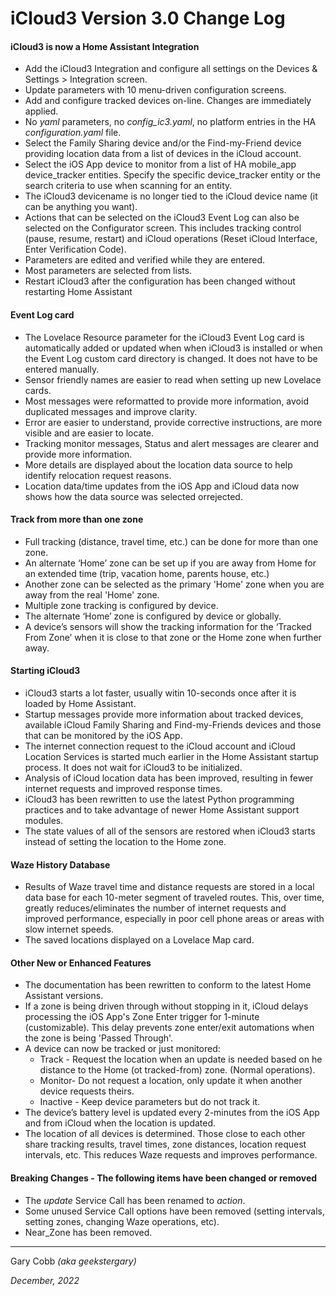 # iCloud3 Version 3.0 Change Log



#### iCloud3 is now a Home Assistant Integration
- Add the iCloud3 Integration and configure all settings on the Devices & Settings > Integration screen.
- Update parameters with 10 menu-driven configuration screens.
- Add and configure tracked devices on-line. Changes are immediately applied.
- No *yaml* parameters, no *config_ic3.yaml*, no platform entries in the HA *configuration.yaml* file.
- Select the Family Sharing device and/or the Find-my-Friend device providing location data from a list of devices in the iCloud account.
- Select the iOS App device to monitor from a list of HA mobile_app device_tracker entities. Specify the specific device_tracker entity or the search criteria to use when scanning for an entity.
- The iCloud3 devicename is no longer tied to the iCloud device name (it can be anything you want).
- Actions that can be selected on the iCloud3 Event Log can also be selected on the Configurator screen. This includes tracking control (pause, resume, restart) and iCloud operations (Reset iCloud Interface, Enter Verification Code).
- Parameters are edited and verified while they are entered.
- Most parameters are selected from lists.
- Restart iCloud3 after the configuration has been changed without restarting Home Assistant


#### Event Log card
- The Lovelace Resource parameter for the iCloud3 Event Log card is automatically added or updated when when iCloud3 is installed or when the Event Log custom card directory is changed. It does not have to be entered manually.
- Sensor friendly names are easier to read when setting up new Lovelace cards.
- Most messages were reformatted to provide more information, avoid duplicated messages and improve clarity.
- Error are easier to understand, provide corrective instructions, are more visible and are easier to locate.
- Tracking monitor messages, Status and alert messages are clearer and provide more information.
- More details are displayed about the location data source to help identify relocation request reasons.
- Location data/time updates from the iOS App and iCloud data now shows how the data source was selected orrejected. 

#### Track from more than one zone
- Full tracking (distance, travel time, etc.) can be done for more than one zone.
- An alternate ‘Home’ zone can be set up if you are away from Home for an extended time (trip, vacation home, parents house, etc.)
- Another zone can be selected as the primary 'Home' zone when you are away from the real 'Home' zone.
- Multiple zone tracking is configured by device.
- The alternate ‘Home’ zone is configured by device or globally.
- A device’s sensors will show the tracking information for the ‘Tracked From Zone’ when it is close to that zone or the Home zone when further away.

#### Starting iCloud3
- iCloud3 starts a lot faster, usually witin 10-seconds once after it is loaded by Home Assistant. 
- Startup messages provide more information about tracked devices, available iCloud Family Sharing and Find-my-Friends devices and those that can be monitored by the iOS App.
- The internet connection request to the iCloud account and iCloud Location Services is started much earlier in the Home Assistant startup process. It does not wait for iCloud3 to be initialized.
- Analysis of iCloud location data has been improved, resulting in fewer internet requests and improved response times.
- iCloud3 has been rewritten to use the latest Python programming practices and to take advantage of newer Home Assistant support modules.
- The state values of all of the sensors are restored when iCloud3 starts instead of setting the location to the Home zone.

#### Waze History Database
- Results of Waze travel time and distance requests are stored in a local data base for each 10-meter segment of traveled routes. This, over time, greatly reduces/eliminates the number of internet requests and improved performance, especially in poor cell phone areas or areas with slow internet speeds.
- The saved locations displayed on a Lovelace Map card.

#### Other New or Enhanced Features
- The documentation has been rewritten to conform to the latest Home Assistant versions.
- If a zone is being driven through without stopping in it, iCloud delays processing the iOS App's Zone Enter trigger for 1-minute (customizable). This delay prevents zone enter/exit automations when the zone is being 'Passed Through'.
- A device can now be tracked or just monitored:
  - Track - Request the location when an update is needed based on he distance to the Home (ot tracked-from) zone. (Normal operations).
  - Monitor- Do not request a location, only update it when another device requests theirs.
  - Inactive - Keep device parameters but do not track it.
- The device’s battery level is updated every 2-minutes from the iOS App and from iCloud when the location is updated.
- The location of all devices is determined. Those close to each other share tracking results, travel times, zone distances, location request intervals, etc. This reduces Waze requests and improves performance.

#### Breaking Changes - The following items have been changed or removed
- The *update* Service Call has been renamed to *action*.
- Some unused Service Call options have been removed (setting intervals, setting zones, changing Waze operations, etc).
- Near_Zone has been removed.

------
Gary Cobb *(aka geekstergary)*

*December, 2022*

